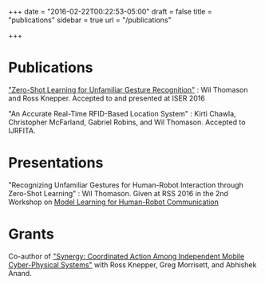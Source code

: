 +++
date = "2016-02-22T00:22:53-05:00"
draft = false
title = "publications"
sidebar = true
url = "/publications"

+++

# Publications

["Zero-Shot Learning for Unfamiliar Gesture Recognition"](/papers/iser2016_unfamiliargestures.pdf)
: Wil Thomason and Ross Knepper.
Accepted to and presented at ISER 2016

"An Accurate Real-Time RFID-Based Location System"
: Kirti Chawla, Christopher McFarland, Gabriel Robins, and Wil Thomason.
Accepted to IJRFITA.

# Presentations

"Recognizing Unfamiliar Gestures for Human-Robot Interaction through Zero-Shot Learning"
: Wil Thomason.
Given at RSS 2016 in the 2nd Workshop on [Model Learning for Human-Robot 
Communication](http://www.ece.rochester.edu/projects/rail/mlhrc2016/)

# Grants

Co-author of ["Synergy: Coordinated Action Among Independent Mobile Cyber-Physical 
Systems"](https://www.nsf.gov/awardsearch/showAward?AWD_ID=1646417&HistoricalAwards=false) with Ross
Knepper, Greg Morrisett, and Abhishek Anand.
